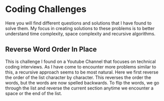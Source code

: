 # Coding Challenges
Here you will find different questions and solutions that I have found to solve them.  My focus in creating solutions to these problems is to better understand time complexity, space complexity and recursive algorithms.

## Reverse Word Order In Place
This is challenge I found on a Youtube Channel that focuses on technical coding interviews. As I have come to encounter more problems similar to this, a recursive approach seems to be most natural.  Here we first reverse the order of the list character by character.  This reverses the order the words, but the words are now spelled backwards.  To flip the words, we go through the list and reverse the current section anytime we encounter a space or the end of the list.
